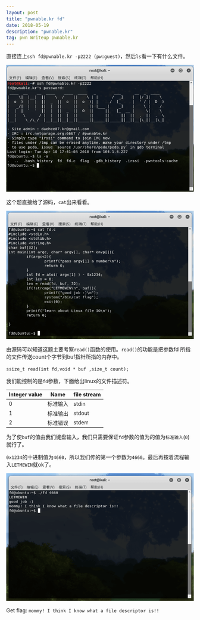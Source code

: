 ```yaml
---
layout: post
title: "pwnable.kr fd"
date: 2018-05-19 
description: "pwnable.kr"
tag: pwn Writeup pwnable.kr
---
```


直接连上`ssh fd@pwnable.kr -p2222 (pw:guest)`，然后`ls`看一下有什么文件。

![img_1](/images/posts/pwnable.kr_fd/img_1.png)

这个题直接给了源码，`cat`出来看看。

![img_2](/images/posts/pwnable.kr_fd/img_2.png)

由源码可以知道这题主要考察`read()`函数的使用。`read()`的功能是把参数fd 所指的文件传送count个字节到buf指针所指的内存中。

`ssize_t read(int fd,void * buf ,size_t count);`

我们能控制的是`fd`参数，下面给出linux的文件描述符。

| Integer value | Name | file stream |
| ------------- | ---- | ----------- |
| 0 | 标准输入 | stdin |
| 1 | 标准输出 | stdout |
| 2 | 标准错误 | stderr |

为了使`buf`的值由我们键盘输入，我们只需要保证`fd`参数的值为的值为`标准输入`(`0`)就行了。

`0x1234`的十进制值为`4660`，所以我们传的第一个参数为`4660`。最后再按着流程输入`LETMEWIN`就ok了。

![img_3](/images/posts/pwnable.kr_fd/img_3.png)

Get flag: `mommy! I think I know what a file descriptor is!!`